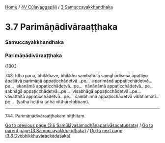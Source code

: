 
[Home](/) / [4V Cūḷavaggapāḷi](../../4V.md) / [3 Samuccayakkhandhaka](../3.md)

# 3.7 Parimāṇādivāraaṭṭhaka

### Samuccayakkhandhaka

### Parimāṇādivāraaṭṭhaka

(180.)

743\. Idha pana, bhikkhave, bhikkhu sambahulā saṃghādisesā āpattiyo āpajjitvā parimāṇā appaṭicchādetvā…pe…  aparimāṇā appaṭicchādetvā…pe…  ekanāmā appaṭicchādetvā…pe…  nānānāmā appaṭicchādetvā…pe…  sabhāgā appaṭicchādetvā…pe…  visabhāgā appaṭicchādetvā…pe…  vavatthitā appaṭicchādetvā…pe…  sambhinnā appaṭicchādetvā vibbhamati…pe…  (yathā heṭṭhā tathā vitthāretabbaṃ).

---

744\. Parimāṇādivāraaṭṭhakaṃ niṭṭhitaṃ.



[Go to previous page (3.6 Samūlāyasamodhānaparivāsacatussata)](3.6.md) / [Go to parent page (3 Samuccayakkhandhaka)](../3.md) / [Go to next page (3.8 Dvebhikkhuvāraekādasaka)](3.8.md)


